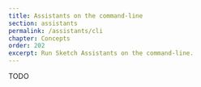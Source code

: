 ```yaml
---
title: Assistants on the command-line
section: assistants
permalink: /assistants/cli
chapter: Concepts
order: 202
excerpt: Run Sketch Assistants on the command-line.
---
```


TODO